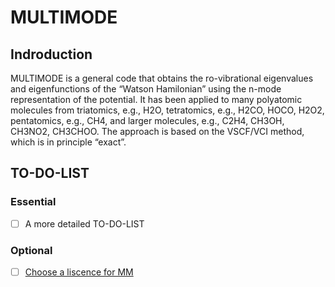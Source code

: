# MULTIMODE

## Indroduction

MULTIMODE is a general code that obtains the ro-vibrational eigenvalues and eigenfunctions of the “Watson Hamilonian” using the n-mode representation of the potential.  It has been applied to many polyatomic molecules from triatomics, e.g.,  H2O, tetratomics, e.g., H2CO, HOCO, H2O2, pentatomics, e.g., CH4, and larger molecules, e.g., C2H4, CH3OH, CH3NO2, CH3CHOO.  The approach is based on the VSCF/VCI method, which is in principle “exact”.




## TO-DO-LIST
### Essential

- [ ] A more detailed TO-DO-LIST


### Optional

- [ ] [Choose a liscence for MM](https://choosealicense.com)
